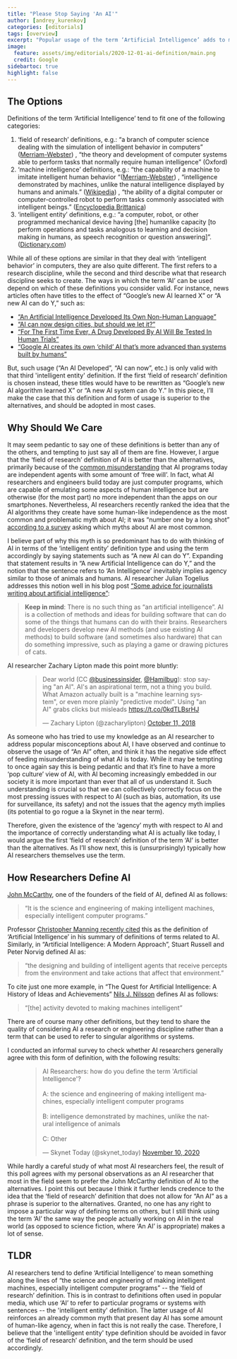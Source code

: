```yaml
---
title: "Please Stop Saying 'An AI'"
author: [andrey_kurenkov]
categories: [editorials]
tags: [overview]
excerpt: "Popular usage of the term ‘Artificial Intelligence’ adds to misunderstanding of AI as it exists today."
image:
  feature: assets/img/editorials/2020-12-01-ai-definition/main.png
  credit: Google
sidebartoc: true
highlight: false 
---
```


## The Options
Definitions of the term ‘Artificial Intelligence’ tend to fit one of the following categories:

1. ‘field of research’ definitions, e.g.: “a branch of computer science dealing with the simulation of intelligent behavior in computers” ([Merriam-Webster](https://www.merriam-webster.com/dictionary/artificial%20intelligence)) , “the theory and development of computer systems able to perform tasks that normally require human intelligence” (Oxford)
2. ‘machine intelligence’ definitions, e.g.: “the capability of a machine to imitate intelligent human behavior “([Merriam-Webster](https://www.merriam-webster.com/dictionary/artificial%20intelligence)) , “intelligence demonstrated by machines, unlike the natural intelligence displayed by humans and animals.” ([Wikipedia](https://en.wikipedia.org/wiki/Artificial_intelligence)) , “the ability of a digital computer or computer-controlled robot to perform tasks commonly associated with intelligent beings.” ([Encyclopedia Brittanica](https://www.britannica.com/technology/artificial-intelligence))
3. ‘intelligent entity’ definitions, e.g.: “a computer, robot, or other programmed mechanical device having \[the\] humanlike capacity \[to perform operations and tasks analogous to learning and decision making in humans, as speech recognition or question answering\]”. ([Dictionary.com](https://www.dictionary.com/browse/artificial-intelligence))

While all of these options are similar in that they deal with ‘intelligent behavior’ in computers, they are also quite different. The first refers to a research discipline, while the second and third describe what that research discipline seeks to create. The ways in which the term ‘AI’ can be used depend on which of these definitions you consider valid. For instance, news articles often have titles to the effect of “Google’s new AI learned X” or “A new AI can do Y,” such as:

- [“An Artificial Intelligence Developed Its Own Non-Human Language”](https://www.theatlantic.com/technology/archive/2017/06/artificial-intelligence-develops-its-own-non-human-language/530436/)
- [“AI can now design cities, but should we let it?”](https://www.fastcompany.com/90455358/ai-can-now-design-cities-should-we-let-it)
- [“For The First Time Ever, A Drug Developed By AI Will Be Tested In Human Trials”](https://www.forbes.com/sites/danadovey/2020/02/11/first-time-ever-artificial-intelligence-develops-drug-candidate/)
- [“Google AI creates its own ‘child’ AI that’s more advanced than systems built by humans”](https://www.sciencealert.com/google-s-ai-built-it-s-own-ai-that-outperforms-any-made-by-humans)

But, such usage (“An AI Developed”, “AI can now”, etc.) is only valid with that third 'intelligent entity' definition. If the first ‘field of research’ definition is chosen instead, these titles would have to be rewritten as “Google’s new AI algorithm learned X” or “A new AI system can do Y.” In this piece, I’ll make the case that this definition and form of usage is superior to the alternatives, and should be adopted in most cases.

## Why Should We Care
It may seem pedantic to say one of these definitions is better than any of the others, and tempting to just say all of them are fine. However, I argue that the ‘field of research’ definition of AI is better than the alternatives, primarily because of the [common misunderstanding](https://www.aimyths.org/ai-has-agency) that AI programs today are independent agents with some amount of ‘free will’. In fact, what AI researchers and engineers build today are just computer programs, which are capable of emulating some aspects of human intelligence but are otherwise (for the most part) no more independent than the apps on our smartphones. Nevertheless, AI researchers recently ranked the idea that the AI algorithms they create have some human-like independence as the most common and problematic myth about AI; it was “number one by a long shot” [according to a survey](https://www.skynettoday.com/podcast/top-ai-myths) asking which myths about AI are most common.

I believe part of why this myth is so predominant has to do with thinking of AI in terms of the ‘intelligent entity’ definition type and using the term accordingly by saying statements such as “A new AI can do Y”. Expanding that statement results in “A new Artificial Intelligence can do Y,” and the notion that the sentence refers to ‘An Intelligence’ inevitably implies agency similar to those of animals and humans. AI researcher Julian Togelius addresses this notion well in his blog post [“Some advice for journalists writing about artificial intelligence”](http://togelius.blogspot.com/2017/07/some-advice-for-journalists-writing.html):

> **Keep in mind**: There is no such thing as “an artificial intelligence”. AI is a collection of methods and ideas for building software that can do some of the things that humans can do with their brains. Researchers and developers develop new AI methods (and use existing AI methods) to build software (and sometimes also hardware) that can do something impressive, such as playing a game or drawing pictures of cats.

AI researcher Zachary Lipton made this point more bluntly:

<figure>
<blockquote class="twitter-tweet tw-align-center"><p lang="en"
dir="ltr">Dear world (CC <a
href="https://twitter.com/businessinsider?ref_src=twsrc%5Etfw">@businessinsider</a>,
<a
href="https://twitter.com/Hamilbug?ref_src=twsrc%5Etfw">@Hamilbug</a>):
stop saying "an AI". AI's an aspirational term, not a
thing you build. What Amazon actually built is a "machine learning
system", or even more plainly "predictive model". Using
"an AI" grabs clicks but misleads <a
href="https://t.co/0kdTLBsrHJ">https://t.co/0kdTLBsrHJ</a></p>—
Zachary Lipton (@zacharylipton) <a
href="https://twitter.com/zacharylipton/status/1050221929477664768?ref_src=twsrc%5Etfw">October
11, 2018</a></blockquote> <script async
src="https://platform.twitter.com/widgets.js"
charset="utf-8"></script>
</figure>

As someone who has tried to use my knowledge as an AI researcher to address popular misconceptions about AI, I have observed and continue to observe the usage of “An AI” often, and think it has the negative side effect of feeding misunderstanding of what AI is today. While it may be tempting to once again say this is being pedantic and that it’s fine to have a more ‘pop culture’ view of AI, with AI becoming increasingly embedded in our society it is more important than ever that all of us understand it. Such understanding is crucial so that we can collectively correctly focus on the most pressing issues with respect to AI (such as bias, automation, its use for surveillance, its safety) and not the issues that the agency myth implies (its potential to go rogue a la Skynet in the near term).

Therefore, given the existence of the ‘agency’ myth with respect to AI and the importance of correctly understanding what AI is actually like today, I would argue the first ‘field of research’ definition of the term ‘AI’ is better than the alternatives. As I’ll show next, this is (unsurprisingly) typically how AI researchers themselves use the term.

## How Researchers Define AI

[John McCarthy](https://en.wikipedia.org/wiki/John_McCarthy_(computer_scientist)), one of the founders of the field of AI, defined AI as follows:

> “It is the science and engineering of making intelligent machines, especially intelligent computer programs.”

Professor [Christopher Manning](https://nlp.stanford.edu/manning/)[ ](https://hai.stanford.edu/sites/default/files/2020-09/AI-Definitions-HAI.pdf) [recently cited](https://hai.stanford.edu/sites/default/files/2020-09/AI-Definitions-HAI.pdf) this as the definition of ‘Artificial Intelligence’ in his summary of definitions of terms related to AI. Similarly, in “Artificial Intelligence: A Modern Approach”, Stuart Russell and Peter Norvig defined AI as:

> “the designing and building of intelligent agents that receive percepts from the environment and take actions that affect that environment.”

To cite just one more example, in “The Quest for Artificial Intelligence: A History of Ideas and Achievements” [Nils J. Nilsson](https://en.wikipedia.org/wiki/Nils_John_Nilsson) defines AI as follows:

> “\[the\] activity devoted to making machines intelligent”

There are of course many other definitions, but they tend to share the quality of considering AI a research or engineering discipline rather than a term that can be used to refer to singular algorithms or systems.

I conducted an informal survey to check whether AI researchers generally agree with this form of definition, with the following results:

<figure>
<blockquote class="twitter-tweet tw-align-center"><p lang="en" dir="ltr">AI Researchers: how do you define the term &#39;Artificial Intelligence&#39;? <br><br>A: the science and engineering of making intelligent machines, especially intelligent computer programs<br><br>B: intelligence demonstrated by machines, unlike the natural intelligence of animals<br><br>C: Other</p>&mdash; Skynet Today (@skynet_today) <a href="https://twitter.com/skynet_today/status/1326239401912004611?ref_src=twsrc%5Etfw">November 10, 2020</a></blockquote> <script async src="https://platform.twitter.com/widgets.js" charset="utf-8"></script> 
</figure>

While hardly a careful study of what most AI researchers feel, the result of this poll agrees with my personal observations as an AI researcher that most in the field seem to prefer the John McCarthy definition of AI to the alternatives. I point this out because I think it further lends credence to the idea that the ‘field of research’ definition that does not allow for “An AI” as a phrase is superior to the alternatives. Granted, no one has any right to impose a particular way of defining terms on others, but I still think using the term ‘AI’ the same way the people actually working on AI in the real world (as opposed to science fiction, where ‘An AI’ is appropriate) makes a lot of sense.

## TLDR 
AI researchers tend to define ‘Artificial Intelligence’ to mean something along the lines of “the science and engineering of making intelligent machines, especially intelligent computer programs” -- the ‘field of research’ definition. This is in contrast to definitions often used in popular media, which use ‘AI’ to refer to particular programs or systems with sentences -- the 'intelligent entity' definition. The latter usage of AI reinforces an already common myth that present day AI has some amount of human-like agency, when in fact this is not really the case. Therefore, I believe that the 'intelligent entity' type definition should be avoided in favor of the ‘field of research’ definition, and the term should be used accordingly.

